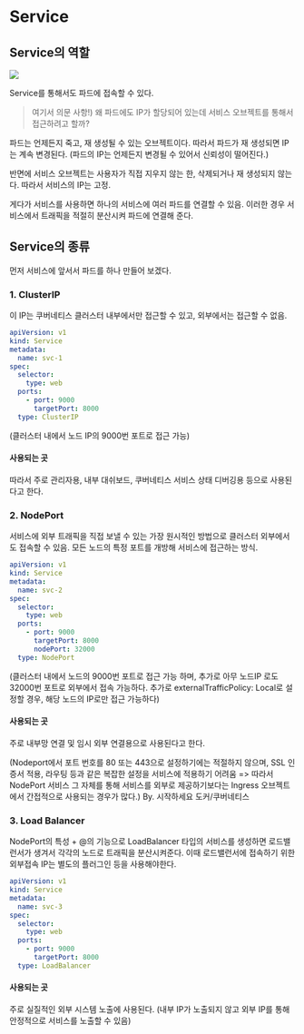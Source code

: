 # Service

## Service의 역할

<img src="https://lh3.googleusercontent.com/proxy/IyfJW4LUFKD_jCAoWKC_M1ZEjlCwMYSIQe62N8B4YxdO5sz7mdK2bC9ZUtb4JvsLB0zXbEB5mZZ4FrpdSvG2cKwuv-VMLPI7kf6YxE1-GDoliTjv">

Service를 통해서도 파드에 접속할 수 있다.

> 여기서 의문 사항!) 왜 파드에도 IP가 할당되어 있는데 서비스 오브젝트를 통해서 접근하려고 할까?

파드는 언제든지 죽고, 재 생성될 수 있는 오브젝트이다.
따라서 파드가 재 생성되면 IP는 계속 변경된다. (파드의 IP는 언제든지 변경될 수 있어서 신뢰성이 떨어진다.)

반면에 서비스 오브젝트는 사용자가 직접 지우지 않는 한, 삭제되거나 재 생성되지 않는다. 따라서 서비스의 IP는 고정.

게다가 서비스를 사용하면 하나의 서비스에 여러 파드를 연결할 수 있음.
이러한 경우 서비스에서 트래픽을 적절히 분산시켜 파드에 연결해 준다.

## Service의 종류

먼저 서비스에 앞서서 파드를 하나 만들어 보겠다.

### 1. ClusterIP

이 IP는 쿠버네티스 클러스터 내부에서만 접근할 수 있고, 외부에서는 접근할 수 없음.

```yaml
apiVersion: v1
kind: Service
metadata:
  name: svc-1
spec:
  selector:
    type: web
  ports:
    - port: 9000
      targetPort: 8000
  type: ClusterIP
```

(클러스터 내에서 노드 IP의 9000번 포트로 접근 가능)

#### 사용되는 곳

따라서 주로 관리자용, 내부 대쉬보드, 쿠버네티스 서비스 상태 디버깅용 등으로 사용된다고 한다.

### 2. NodePort

서비스에 외부 트래픽을 직접 보낼 수 있는 가장 원시적인 방법으로
클러스터 외부에서도 접속할 수 있음.
모든 노드의 특정 포트를 개방해 서비스에 접근하는 방식.

```yaml
apiVersion: v1
kind: Service
metadata:
  name: svc-2
spec:
  selector:
    type: web
  ports:
    - port: 9000
      targetPort: 8000
      nodePort: 32000
  type: NodePort
```

(클러스터 내에서 노드의 9000번 포트로 접근 가능 하며, 추가로 아무 노드IP 로도 32000번 포트로 외부에서 접속 가능하다.
추가로 externalTrafficPolicy: Local로 설정할 경우, 해당 노드의 IP로만 접근 가능하다)

#### 사용되는 곳

주로 내부망 연결 및 임시 외부 연결용으로 사용된다고 한다.

(Nodeport에서 포트 번호를 80 또는 443으로 설정하기에는 적절하지 않으며, SSL 인증서 적용, 라우팅 등과 같은 복잡한 설정을 서비스에 적용하기 어려움 => 따라서 NodePort 서비스 그 자체를 통해 서비스를 외부로 제공하기보다는 Ingress 오브젝트에서 간접적으로 사용되는 경우가 많다.)
By. 시작하세요 도커/쿠버네티스

### 3. Load Balancer

NodePort의 특성 + @의 기능으로
LoadBalancer 타입의 서비스를 생성하면 로드밸런서가 생겨서 각각의 노드로 트래픽을 분산시켜준다.
이때 로드밸런서에 접속하기 위한 외부접속 IP는 별도의 플러그인 등을 사용해야한다.

```yaml
apiVersion: v1
kind: Service
metadata:
  name: svc-3
spec:
  selector:
    type: web
  ports:
    - port: 9000
      targetPort: 8000
  type: LoadBalancer
```

#### 사용되는 곳

주로 실질적인 외부 시스템 노출에 사용된다.
(내부 IP가 노출되지 않고 외부 IP를 통해 안정적으로 서비스를 노출할 수 있음)
